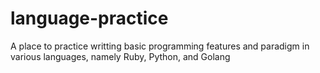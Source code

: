 # language-practice
A place to practice writting basic programming features and paradigm in various languages, namely Ruby, Python, and Golang

